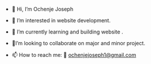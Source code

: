 - 👋 Hi, I’m Ochenje Joseph

    
- 👀 I’m interested in website development.
- 🌱 I’m currently learning and building website .
- 🤝I’m looking to collaborate on major and minor project.
- 📫 How to reach me:    📩 ochenjejoseph1@gmail.com


<!---
Ochenje/Ochenje is a ✨ special ✨ repository because its `README.md` (this file) appears on your GitHub profile.
You can click the Preview link to take a look at your changes.
--->
